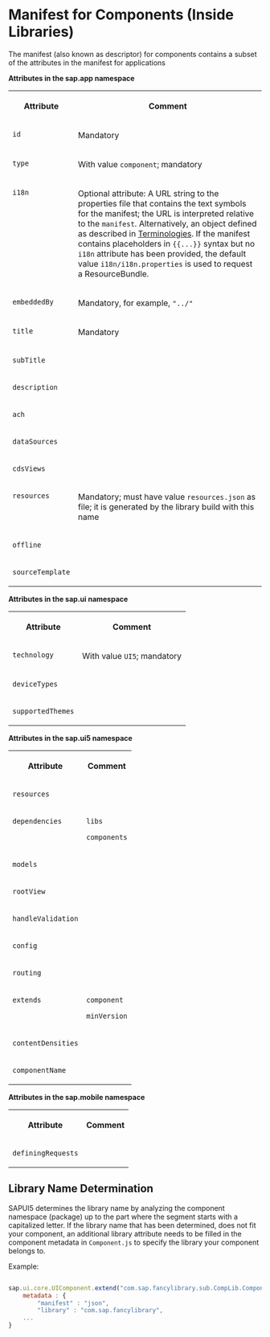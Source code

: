 <!-- loio7701636d088147569d99b4f08d418bd9 -->

# Manifest for Components \(Inside Libraries\)

The manifest \(also known as descriptor\) for components contains a subset of the attributes in the manifest for applications

**Attributes in the sap.app namespace**


<table>
<tr>
<th valign="top">

Attribute

</th>
<th valign="top">

Comment

</th>
</tr>
<tr>
<td valign="top">

`id` 

</td>
<td valign="top">

Mandatory

</td>
</tr>
<tr>
<td valign="top">

`type` 

</td>
<td valign="top">

With value `component`; mandatory

</td>
</tr>
<tr>
<td valign="top">

`i18n` 

</td>
<td valign="top">

Optional attribute: A URL string to the properties file that contains the text symbols for the manifest; the URL is interpreted relative to the `manifest`. Alternatively, an object defined as described in [Terminologies](terminologies-eba8d25.md). If the manifest contains placeholders in `{{...}}` syntax but no `i18n` attribute has been provided, the default value `i18n/i18n.properties` is used to request a ResourceBundle.

</td>
</tr>
<tr>
<td valign="top">

`embeddedBy` 

</td>
<td valign="top">

Mandatory, for example, `"../"` 

</td>
</tr>
<tr>
<td valign="top">

`title` 

</td>
<td valign="top">

Mandatory

</td>
</tr>
<tr>
<td valign="top">

`subTitle` 

</td>
<td valign="top">



</td>
</tr>
<tr>
<td valign="top">

`description` 

</td>
<td valign="top">



</td>
</tr>
<tr>
<td valign="top">

`ach` 

</td>
<td valign="top">



</td>
</tr>
<tr>
<td valign="top">

`dataSources` 

</td>
<td valign="top">



</td>
</tr>
<tr>
<td valign="top">

`cdsViews` 

</td>
<td valign="top">



</td>
</tr>
<tr>
<td valign="top">

`resources` 

</td>
<td valign="top">

Mandatory; must have value `resources.json` as file; it is generated by the library build with this name

</td>
</tr>
<tr>
<td valign="top">

`offline` 

</td>
<td valign="top">



</td>
</tr>
<tr>
<td valign="top">

`sourceTemplate` 

</td>
<td valign="top">



</td>
</tr>
</table>

**Attributes in the sap.ui namespace**


<table>
<tr>
<th valign="top">

Attribute

</th>
<th valign="top">

Comment

</th>
</tr>
<tr>
<td valign="top">

`technology` 

</td>
<td valign="top">

With value `UI5`; mandatory

</td>
</tr>
<tr>
<td valign="top">

`deviceTypes` 

</td>
<td valign="top">



</td>
</tr>
<tr>
<td valign="top">

`supportedThemes` 

</td>
<td valign="top">



</td>
</tr>
</table>

**Attributes in the sap.ui5 namespace**


<table>
<tr>
<th valign="top">

Attribute

</th>
<th valign="top">

Comment

</th>
</tr>
<tr>
<td valign="top">

`resources` 

</td>
<td valign="top">



</td>
</tr>
<tr>
<td valign="top">

`dependencies` 

</td>
<td valign="top">

`libs`

`components`

</td>
</tr>
<tr>
<td valign="top">

`models` 

</td>
<td valign="top">



</td>
</tr>
<tr>
<td valign="top">

`rootView` 

</td>
<td valign="top">



</td>
</tr>
<tr>
<td valign="top">

`handleValidation` 

</td>
<td valign="top">



</td>
</tr>
<tr>
<td valign="top">

`config` 

</td>
<td valign="top">



</td>
</tr>
<tr>
<td valign="top">

`routing` 

</td>
<td valign="top">



</td>
</tr>
<tr>
<td valign="top">

`extends` 

</td>
<td valign="top">

`component`

`minVersion`

</td>
</tr>
<tr>
<td valign="top">

`contentDensities` 

</td>
<td valign="top">



</td>
</tr>
<tr>
<td valign="top">

`componentName` 

</td>
<td valign="top">



</td>
</tr>
</table>

**Attributes in the sap.mobile namespace**


<table>
<tr>
<th valign="top">

Attribute

</th>
<th valign="top">

Comment

</th>
</tr>
<tr>
<td valign="top">

`definingRequests` 

</td>
<td valign="top">



</td>
</tr>
</table>



## Library Name Determination

SAPUI5 determines the library name by analyzing the component namespace \(package\) up to the part where the segment starts with a capitalized letter. If the library name that has been determined, does not fit your component, an additional library attribute needs to be filled in the component metadata in `Component.js` to specify the library your component belongs to.

Example:

```js

sap.ui.core.UIComponent.extend("com.sap.fancylibrary.sub.CompLib.Component", {
    metadata : {
        "manifest" : "json",
        "library" : "com.sap.fancylibrary",
    ...
}
```

